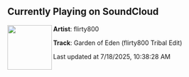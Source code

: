 ## Currently Playing on SoundCloud

[<img align="left" width="100" src="https://i1.sndcdn.com/artworks-VgV4MxRjLX6oQIhA-CaVxbQ-t500x500.jpg">](https://soundcloud.com/flirty800/garden-of-eden-flirty800-tribal-edit?in=saxurn/sets/chat-clipart-that/)

**Artist**: flirty800 

**Track**: Garden of Eden (flirty800 Tribal Edit)

Last updated at 7/18/2025, 10:38:28 AM
